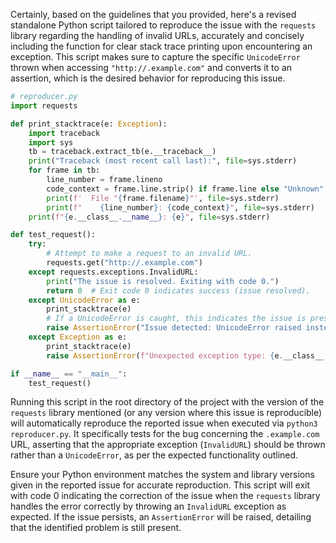 Certainly, based on the guidelines that you provided, here's a revised standalone Python script tailored to reproduce the issue with the `requests` library regarding the handling of invalid URLs, accurately and concisely including the function for clear stack trace printing upon encountering an exception. This script makes sure to capture the specific `UnicodeError` thrown when accessing `"http://.example.com"` and converts it to an assertion, which is the desired behavior for reproducing this issue.

```python
# reproducer.py
import requests

def print_stacktrace(e: Exception):
    import traceback
    import sys
    tb = traceback.extract_tb(e.__traceback__)
    print("Traceback (most recent call last):", file=sys.stderr)
    for frame in tb:
        line_number = frame.lineno
        code_context = frame.line.strip() if frame.line else "Unknown"
        print(f'  File "{frame.filename}"', file=sys.stderr)
        print(f"    {line_number}: {code_context}", file=sys.stderr)
    print(f"{e.__class__.__name__}: {e}", file=sys.stderr)

def test_request():
    try:
        # Attempt to make a request to an invalid URL.
        requests.get("http://.example.com")
    except requests.exceptions.InvalidURL:
        print("The issue is resolved. Exiting with code 0.")
        return 0  # Exit code 0 indicates success (issue resolved).
    except UnicodeError as e:
        print_stacktrace(e)
        # If a UnicodeError is caught, this indicates the issue is present.
        raise AssertionError("Issue detected: UnicodeError raised instead of InvalidURL.")
    except Exception as e:
        print_stacktrace(e)
        raise AssertionError(f"Unexpected exception type: {e.__class__.__name__}")

if __name__ == "__main__":
    test_request()
```

Running this script in the root directory of the project with the version of the `requests` library mentioned (or any version where this issue is reproducible) will automatically reproduce the reported issue when executed via `python3 reproducer.py`. It specifically tests for the bug concerning the `.example.com` URL, asserting that the appropriate exception (`InvalidURL`) should be thrown rather than a `UnicodeError`, as per the expected functionality outlined.

Ensure your Python environment matches the system and library versions given in the reported issue for accurate reproduction. This script will exit with code 0 indicating the correction of the issue when the `requests` library handles the error correctly by throwing an `InvalidURL` exception as expected. If the issue persists, an `AssertionError` will be raised, detailing that the identified problem is still present.